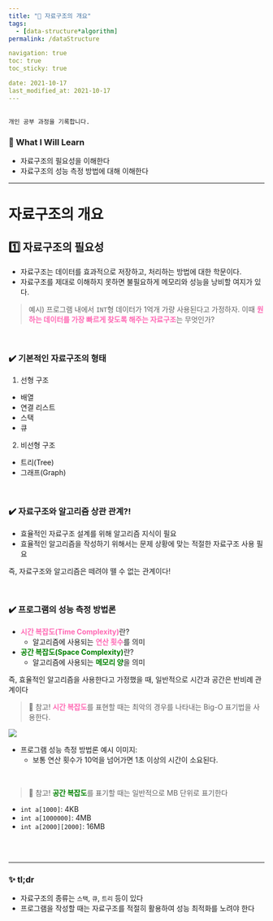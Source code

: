 ```yaml
---
title: "🌈 자료구조의 개요"
tags:
  - [data-structure*algorithm]
permalink: /dataStructure

navigation: true
toc: true
toc_sticky: true

date: 2021-10-17
last_modified_at: 2021-10-17
---
```


![]()

`개인 공부 과정을 기록합니다.`

### 🚀 What I Will Learn

- 자료구조의 필요성을 이해한다
- 자료구조의 성능 측정 방법에 대해 이해한다

---

# 자료구조의 개요

## 1️⃣ 자료구조의 필요성

- 자료구조는 데이터를 효과적으로 저장하고, 처리하는 방법에 대한 학문이다.
- 자료구조를 제대로 이해하지 못하면 불필요하게 메모리와 성능을 낭비할 여지가 있다.

> 예시) 프로그램 내에서 `INT`형 데이터가 1억개 가량 사용된다고 가정하자. 이때 <span style="color:hotpink">**원하는 데이터를 가장 빠르게 찾도록 해주는 자료구조**</span>는 무엇인가?

<br />

### ✔️ 기본적인 자료구조의 형태

1) 선형 구조
  - 배열
  - 연결 리스트
  - 스택
  - 큐
  
2) 비선형 구조
  - 트리(Tree)
  - 그래프(Graph)

<br />

### ✔️ 자료구조와 알고리즘 상관 관계?!

- 효율적인 자료구조 설계를 위해 알고리즘 지식이 필요
- 효율적인 알고리즘을 작성하기 위해서는 문제 상황에 맞는 적절한 자료구조 사용 필요

즉, 자료구조와 알고리즘은 떼려야 뗄 수 없는 관계이다!

<br />

### ✔️ 프로그램의 성능 측정 방법론

- <span style="color:hotpink">**시간 복잡도(Time Complexity)**</span>란?
  - 알고리즘에 사용되는 <span style="color:hotpink">**연산 횟수**</span>를 의미
- <span style="color:green">**공간 복잡도(Space Complexity)**</span>란?
  - 알고리즘에 사용되는 <span style="color:green">**메모리 양**</span>을 의미
  
즉, 효율적인 알고리즘을 사용한다고 가정했을 때, 일반적으로 시간과 공간은 반비례 관계이다

> 📌 참고! 
<span style="color:hotpink">**시간 복잡도**</span>를 표현할 때는 최악의 경우를 나타내는 Big-O 표기법을 사용한다.

![](https://images.velog.io/images/april_5/post/a182752b-b9d2-443e-809d-bb741a21886c/image.png)

- 프로그램 성능 측정 방법론 예시 이미지: 
  - 보통 연산 횟수가 10억을 넘어가면 1초 이상의 시간이 소요된다.

<br />

> 📌 참고! 
<span style="color:green">**공간 복잡도**</span>를 표기할 때는 일반적으로 MB 단위로 표기한다

- `int a[1000]`: 4KB
- `int a[1000000]`: 4MB
- `int a[2000][2000]`: 16MB

<br /><br />

---

### ✨ tl;dr

- 자료구조의 종류는 `스택`, `큐`, `트리` 등이 있다
- 프로그램을 작성할 때는 자료구조를 적절히 활용하여 성능 최적화를 노려야 한다

